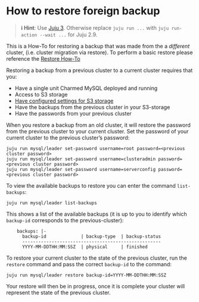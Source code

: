 # How to restore foreign backup
> **:information_source: Hint**: Use [Juju 3](/t/5064). Otherwise replace `juju run ...` with `juju run-action --wait ...` for Juju 2.9.

This is a How-To for restoring a backup that was made from the a *different* cluster, (i.e. cluster migration via restore). To perform a basic restore please reference the [Restore How-To](/t/9908)

Restoring a backup from a previous cluster to a current cluster requires that you:
- Have a single unit Charmed MySQL deployed and running
- Access to S3 storage
- [Have configured settings for S3 storage](/t/9894)
- Have the backups from the previous cluster in your S3-storage
- Have the passwords from your previous cluster

When you restore a backup from an old cluster, it will restore the password from the previous cluster to your current cluster. Set the password of your current cluster to the previous cluster’s password:
```shell
juju run mysql/leader set-password username=root password=<previous cluster password>
juju run mysql/leader set-password username=clusteradmin password=<previous cluster password>
juju run mysql/leader set-password username=serverconfig password=<previous cluster password>
```

To view the available backups to restore you can enter the command `list-backups`:
```shell
juju run mysql/leader list-backups
```

This shows a list of the available backups (it is up to you to identify which `backup-id` corresponds to the previous-cluster):
```shell
    backups: |-
      backup-id             | backup-type  | backup-status
      ----------------------------------------------------
      YYYY-MM-DDTHH:MM:SSZ  | physical     | finished
```

To restore your current cluster to the state of the previous cluster, run the `restore` command and pass the correct `backup-id` to the command:
 ```shell
juju run mysql/leader restore backup-id=YYYY-MM-DDTHH:MM:SSZ
```

Your restore will then be in progress, once it is complete your cluster will represent the state of the previous cluster.